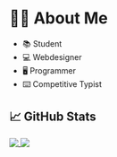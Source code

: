 # 👨‍💻 About Me
* 📚 Student
* 💻 Webdesigner
* 🖥️ Programmer
* ⌨️ Competitive Typist

## 📈 GitHub Stats
<a href="https://github.com/daniel598/github-readme-stats">
  <img align="top" src="https://read-github-stats.vercel.app/api?username=daniel598&show_icons=true" />
</a>
<a href="https://github.com/daniel598/github-readme-stats">
  <img align="top" src="https://read-github-stats.vercel.app/api/top-langs/?username=daniel598&card_width=495" />
</a>
